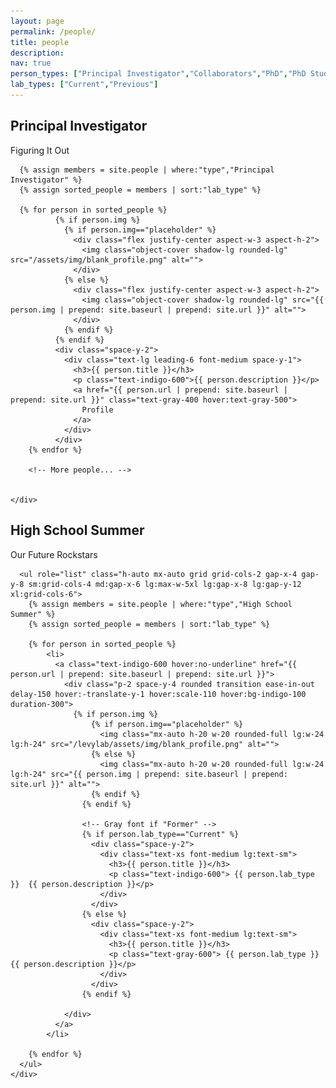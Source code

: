 ```yaml
---
layout: page
permalink: /people/
title: people
description:
nav: true
person_types: ["Principal Investigator","Collaborators","PhD","PhD Students","Medical Students","Master's","Undergraduates","High School Summer"]
lab_types: ["Current","Previous"]
---
```


<!-- Tailwind CSS -->
<script src="https://cdn.tailwindcss.com/3.0.0"></script>

<!-- PI -->
<div class="bg-white">
  <div class="max-w-7xl mx-auto py-12 px-4 text-center sm:px-6 lg:px-8 lg:py-24">
    <div class="space-y-8 sm:space-y-12">
      <div class="space-y-5 sm:mx-auto sm:max-w-xl sm:space-y-4 lg:max-w-5xl">
        <h2 class="text-3xl font-extrabold tracking-tight sm:text-4xl">Principal Investigator</h2>
        <p class="text-xl text-gray-500">Figuring It Out</p>
      </div>


      {% assign members = site.people | where:"type","Principal Investigator" %}
      {% assign sorted_people = members | sort:"lab_type" %}

      {% for person in sorted_people %}
              {% if person.img %}
                {% if person.img=="placeholder" %}
                  <div class="flex justify-center aspect-w-3 aspect-h-2">
                    <img class="object-cover shadow-lg rounded-lg" src="/assets/img/blank_profile.png" alt="">
                  </div>
                {% else %}
                  <div class="flex justify-center aspect-w-3 aspect-h-2">
                    <img class="object-cover shadow-lg rounded-lg" src="{{ person.img | prepend: site.baseurl | prepend: site.url }}" alt="">
                  </div>
                {% endif %}
              {% endif %}
              <div class="space-y-2">
                <div class="text-lg leading-6 font-medium space-y-1">
                  <h3>{{ person.title }}</h3>
                  <p class="text-indigo-600">{{ person.description }}</p>
                  <a href="{{ person.url | prepend: site.baseurl | prepend: site.url }}" class="text-gray-400 hover:text-gray-500">
                    Profile
                  </a>
                </div>
              </div>
        {% endfor %}

        <!-- More people... -->


    </div>
  </div>
</div>

<!-- EDIT Program Students and Alumni -->
<div class="bg-white">
  <div class="max-w-7xl mx-auto py-12 px-4 text-center sm:px-6 lg:px-8 lg:py-24">
    <div class="space-y-8 sm:space-y-12">
      <div class="space-y-5 sm:mx-auto sm:max-w-xl sm:space-y-4 lg:max-w-5xl">
        <h2 class="text-3xl font-extrabold tracking-tight sm:text-4xl">High School Summer</h2>
        <p class="text-xl text-gray-500">Our Future Rockstars</p>
      </div>

      <ul role="list" class="h-auto mx-auto grid grid-cols-2 gap-x-4 gap-y-8 sm:grid-cols-4 md:gap-x-6 lg:max-w-5xl lg:gap-x-8 lg:gap-y-12 xl:grid-cols-6">
        {% assign members = site.people | where:"type","High School Summer" %}
        {% assign sorted_people = members | sort:"lab_type" %}

        {% for person in sorted_people %}
            <li>
              <a class="text-indigo-600 hover:no-underline" href="{{ person.url | prepend: site.baseurl | prepend: site.url }}">
                <div class="p-2 space-y-4 rounded transition ease-in-out delay-150 hover:-translate-y-1 hover:scale-110 hover:bg-indigo-100 duration-300">   
                  {% if person.img %}
                      {% if person.img=="placeholder" %}
                        <img class="mx-auto h-20 w-20 rounded-full lg:w-24 lg:h-24" src="/levylab/assets/img/blank_profile.png" alt="">
                      {% else %}
                        <img class="mx-auto h-20 w-20 rounded-full lg:w-24 lg:h-24" src="{{ person.img | prepend: site.baseurl | prepend: site.url }}" alt="">
                      {% endif %}
                    {% endif %}

                    <!-- Gray font if "Former" -->
                    {% if person.lab_type=="Current" %}
                      <div class="space-y-2">
                        <div class="text-xs font-medium lg:text-sm">
                          <h3>{{ person.title }}</h3>
                          <p class="text-indigo-600"> {{ person.lab_type }}  {{ person.description }}</p>
                        </div>
                      </div>
                    {% else %}
                      <div class="space-y-2">
                        <div class="text-xs font-medium lg:text-sm">
                          <h3>{{ person.title }}</h3>
                          <p class="text-gray-600"> {{ person.lab_type }}  {{ person.description }}</p>
                        </div>
                      </div>
                    {% endif %}

                </div>
              </a>
            </li>

        {% endfor %}
      </ul>
    </div>
  </div>
</div>
